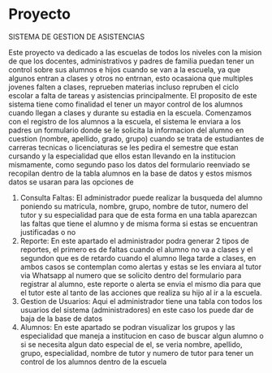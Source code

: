 # Proyecto
SISTEMA DE GESTION DE ASISTENCIAS

Este proyecto va dedicado a las escuelas de todos los niveles con la mision de que los docentes, administrativos y padres de familia puedan tener un control sobre sus alumnos e hijos cuando se van a la escuela, ya que algunos entran a clases y otros no entrnan, esto ocasaiona que multiples jovenes falten a clases, reprueben materias incluso repruben el ciclo escolar a falta de tareas y asistencias principalmente. El proposito de este sistema tiene como finalidad el tener un mayor control de los alumnos cuando llegan a clases y durante su estadia en la escuela.
Comenzamos con el registro de los alumnos a la escuela, el sistema le enviara a los padres un formulario donde se le solicita la informacion del alumno en cuestion (nombre, apellido, grado, grupo) cuando se trata de estudiantes de carreras tecnicas o licenciaturas se les pedira el semestre que estan cursando y la especialidad que ellos estan llevando en la institucion mismamente, como segundo paso los datos del formulario reenviado se recopilan dentro de la tabla alumnos en la base de datos y estos mismos datos se usaran para las opciones de 
1. Consulta Faltas: El administrador puede realizar la busqueda del alumno poniendo su matricula, nombre, grupo, nombre de tutor, numero del tutor y su especialidad para que de esta forma en una tabla aparezcan las faltas que tiene el alumno y de misma forma si estas se encuentran justificadas o no
2. Reporte: En este apartado el administrador podra generar 2 tipos de reportes, el primero es de faltas cuando el alumno no va a clases y el segundon que es de retardo cuando el alumno llega tarde a clases, en ambos casos se contemplan como alertas y estas se les enviara al tutor via Whatsapp al numero que se solicito dentro del formulario para registrar al alumno, este reporte o alerta se envia el mismo dia para que el tutor este al tanto de las acciones que realiza su hijo al ir a la escuela.
3. Gestion de Usuarios: Aqui el administrador tiene una tabla con todos los usuarios del sistema (administradores) en este caso los puede dar de baja de la base de datos
4. Alumnos: En este apartado se podran visualizar los grupos y las especialidad que maneja a institucion en caso de buscar algun alumno o si se necesita algun dato especial de el, se veria nombre, apellido, grupo, especialidad, nombre de tutor y numero de tutor para tener un control de los alumnos dentro de la escuela
